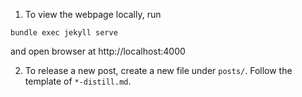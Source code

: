 1. To view the webpage locally, run

```bundle exec jekyll serve```

and open browser at http://localhost:4000

2. To release a new post, create a new file under `posts/`. Follow the template of `*-distill.md`.